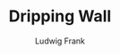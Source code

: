 ---  
layout: p5js
author: "Ludwig Frank"
author-url: https://ludwigfrank.com
title: Dripping Wall
tags:
  - P5.js
  - chance
permalink: /color/dripping-wall/
summary: I imitate Pollock.
---